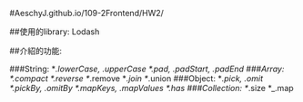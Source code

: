 #AeschyJ.github.io/109-2Frontend/HW2/

##使用的library: Lodash

##介紹的功能:

###String:
*_.lowerCase, _.upperCase
*_.pad, _.padStart, _.padEnd
###Array:
*_.compact
*_.reverse
*_.remove
*_.join
*_.union
###Object:
*_.pick, _.omit
*_.pickBy, _.omitBy
*_.mapKeys, _.mapValues
*_.has
###Collection:
*_.size
*_.map